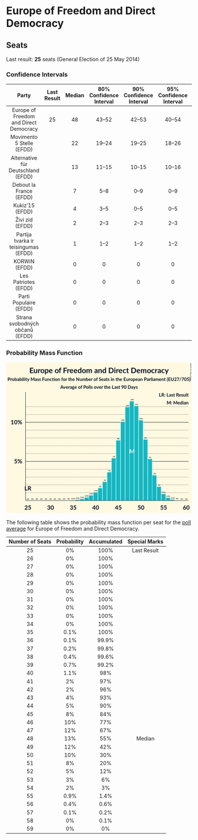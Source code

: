 # Europe of Freedom and Direct Democracy

## Seats

Last result: **25** seats (General Election of 25 May 2014)

### Confidence Intervals

| Party | Last Result | Median | 80% Confidence Interval | 90% Confidence Interval | 95% Confidence Interval | 99% Confidence Interval |
|:-----:|:-----------:|:------:|:-----------------------:|:-----------------------:|:-----------------------:|:-----------------------:|
| Europe of Freedom and Direct Democracy | 25 | 48 | 43–52 | 42–53 | 40–54 | 38–56 |
| Movimento 5 Stelle (EFDD) | | 22 | 19–24 | 19–25 | 18–26 | 17–27 |
| Alternative für Deutschland (EFDD) | | 13 | 11–15 | 10–15 | 10–16 | 10–16 |
| Debout la France (EFDD) | | 7 | 5–8 | 0–9 | 0–9 | 0–9 |
| Kukiz’15 (EFDD) | | 4 | 3–5 | 0–5 | 0–5 | 0–6 |
| Živi zid (EFDD) | | 2 | 2–3 | 2–3 | 2–3 | 2–3 |
| Partija tvarka ir teisingumas (EFDD) | | 1 | 1–2 | 1–2 | 1–2 | 1–2 |
| KORWiN (EFDD) | | 0 | 0 | 0 | 0 | 0 |
| Les Patriotes (EFDD) | | 0 | 0 | 0 | 0 | 0 |
| Parti Populaire (EFDD) | | 0 | 0 | 0 | 0 | 0 |
| Strana svobodných občanů (EFDD) | | 0 | 0 | 0 | 0 | 0 |

### Probability Mass Function

![Graph with seats probability mass function not yet produced](average-seats-pmf-europeoffreedomanddirectdemocracy.png "Seats Probability Mass Function")

The following table shows the probability mass function per seat for the [poll average](average.html) for Europe of Freedom and Direct Democracy.

| Number of Seats | Probability | Accumulated | Special Marks |
|:---------------:|:-----------:|:-----------:|:-------------:|
| 25 | 0% | 100% | Last Result |
| 26 | 0% | 100% |  |
| 27 | 0% | 100% |  |
| 28 | 0% | 100% |  |
| 29 | 0% | 100% |  |
| 30 | 0% | 100% |  |
| 31 | 0% | 100% |  |
| 32 | 0% | 100% |  |
| 33 | 0% | 100% |  |
| 34 | 0% | 100% |  |
| 35 | 0.1% | 100% |  |
| 36 | 0.1% | 99.9% |  |
| 37 | 0.2% | 99.8% |  |
| 38 | 0.4% | 99.6% |  |
| 39 | 0.7% | 99.2% |  |
| 40 | 1.1% | 98% |  |
| 41 | 2% | 97% |  |
| 42 | 2% | 96% |  |
| 43 | 4% | 93% |  |
| 44 | 5% | 90% |  |
| 45 | 8% | 84% |  |
| 46 | 10% | 77% |  |
| 47 | 12% | 67% |  |
| 48 | 13% | 55% | Median |
| 49 | 12% | 42% |  |
| 50 | 10% | 30% |  |
| 51 | 8% | 20% |  |
| 52 | 5% | 12% |  |
| 53 | 3% | 6% |  |
| 54 | 2% | 3% |  |
| 55 | 0.9% | 1.4% |  |
| 56 | 0.4% | 0.6% |  |
| 57 | 0.1% | 0.2% |  |
| 58 | 0% | 0.1% |  |
| 59 | 0% | 0% |  |


